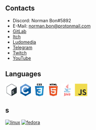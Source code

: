 ## Contacts

- Discord: Norman Bon#5892
- E-Mail: norman.bon@protonmail.com
- [GitLab](https://gitlab.com/normanbon)
- [Itch](https://normanbon.itch.io)
- [Ludomedia](https://www.ludomedia.it/norman-bon-40785)
- [Telegram](https://t.me/normanbonChannel)
- [Twitch](https://www.twitch.tv/normanbon)
- [YouTube](https://www.youtube.com/channel/UC1Vz_3ZjheX6sYFUdpxc-BA)


## Languages
<p align="left">
    <a title="Bash" href="https://www.gnu.org/software/bash/" target="_blank" rel="noreferrer"><img src="https://raw.githubusercontent.com/devicons/devicon/master/icons/bash/bash-original.svg" alt="bash" width="40" height="40"/></a>
    <a title="C" href="https://www.cprogramming.com/" target="_blank" rel="noreferrer"><img src="https://raw.githubusercontent.com/devicons/devicon/master/icons/c/c-original.svg" alt="c" width="40" height="40"/></a>
    <a title="CSS" href="https://www.w3.org/Style/CSS/" target="_blank" rel="noreferrer"><img src="https://raw.githubusercontent.com/devicons/devicon/master/icons/css3/css3-original-wordmark.svg" alt="css3" width="40" height="40"/></a>
    <a title="HTML" href="https://www.w3.org/html/" target="_blank" rel="noreferrer"><img src="https://raw.githubusercontent.com/devicons/devicon/master/icons/html5/html5-original-wordmark.svg" alt="html5" width="40" height="40"/></a>
    <a title="Java" href="https://www.java.com" target="_blank" rel="noreferrer"><img src="https://raw.githubusercontent.com/devicons/devicon/master/icons/java/java-original-wordmark.svg" alt="java" width="40" height="40"/></a>
    <a title="JavaScript" href="https://developer.mozilla.org/en-US/docs/Web/JavaScript" target="_blank" rel="noreferrer"><img src="https://raw.githubusercontent.com/devicons/devicon/master/icons/javascript/javascript-original.svg" alt="javascript" width="40" height="40"/></a>
</p>

## s
<p align="left">
  <a title="Linux" href="https://www.linux.or+g/" target="_blank" rel="noreferrer"><img src="https://raw.githubusercontent.com/devicons/devicon/master/icons/linux/linux-origi+nal.svg" alt="linux" width="40" height="40"/></a>
    <a title="Fedora" href="https://www.fedoraproject.org/" target="_blank" rel="noreferrer"><img src="https://upload.wikimedia.org/wikipedia/commons/3/3f/Fedora_logo.svg" alt="fedora" width="40" height="40"/></a>
</p>
